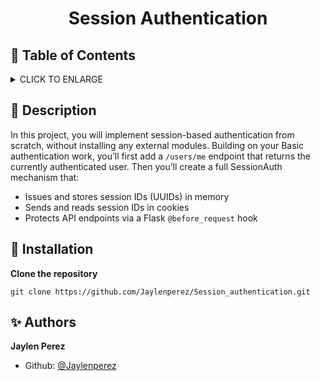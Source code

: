 # <p align="center">Session Authentication</p>

## :bookmark: Table of Contents

<details>
        <summary>
        CLICK TO ENLARGE
        </summary>
        :memo: <a href="#description">Description</a>
        <br>
        :wrench: <a href="#installation">Installation</a>
        <br>
        :sparkles: <a href="#authors">Authors</a>
</details>

## :memo: <span id="description">Description</span>

In this project, you will implement session-based authentication from scratch, without installing any external modules. Building on your Basic authentication work, you’ll first add a `/users/me` endpoint that returns the currently authenticated user. Then you’ll create a full SessionAuth mechanism that:

- Issues and stores session IDs (UUIDs) in memory
- Sends and reads session IDs in cookies
- Protects API endpoints via a Flask `@before_request` hook

## :wrench: <span id="installation">Installation</span>

**Clone the repository**

`git clone https://github.com/Jaylenperez/Session_authentication.git`

## :sparkles: <span id="authors">Authors</span>

**Jaylen Perez**

- Github: [@Jaylenperez](https://github.com/Jaylenperez)
